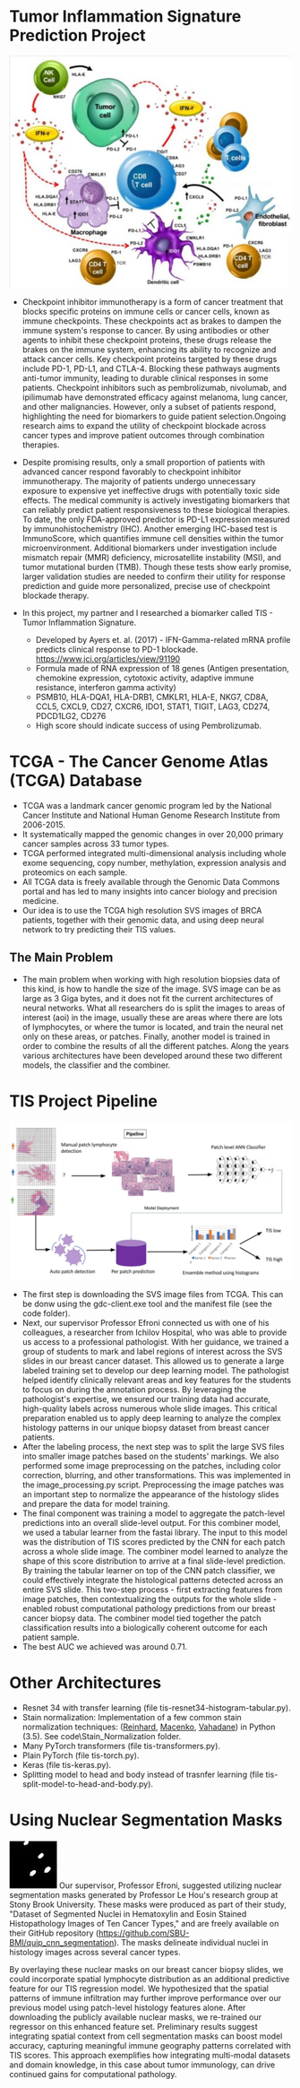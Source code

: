 # Tumor Inflammation Signature Prediction Project
![TIS](data/TIS.jpg)
* Checkpoint inhibitor immunotherapy is a form of cancer treatment that blocks specific proteins on immune cells or cancer cells, known as immune checkpoints. These checkpoints act as brakes to dampen the
  immune system's response to cancer. By using antibodies or other agents to inhibit these checkpoint proteins, these drugs release the brakes on the immune system, enhancing its ability to recognize and attack
  cancer cells. Key checkpoint proteins targeted by these drugs include PD-1, PD-L1, and CTLA-4. Blocking these pathways augments anti-tumor immunity, leading to durable clinical responses in some patients.
  Checkpoint inhibitors such as pembrolizumab, nivolumab, and ipilimumab have demonstrated efficacy against melanoma, lung cancer, and other malignancies. However, only a subset of patients respond, highlighting
  the need for biomarkers to guide patient selection.Ongoing research aims to expand the utility of checkpoint blockade across cancer types and improve patient outcomes through combination therapies.

* Despite promising results, only a small proportion of patients with advanced cancer respond favorably to checkpoint inhibitor immunotherapy. The majority of patients undergo unnecessary exposure to expensive
  yet ineffective drugs with potentially toxic side effects. The medical community is actively investigating biomarkers that can reliably predict patient responsiveness to these biological therapies. To date,
  the only FDA-approved predictor is PD-L1 expression measured by immunohistochemistry (IHC). Another emerging IHC-based test is ImmunoScore, which quantifies immune cell densities within the tumor
  microenvironment. Additional biomarkers under investigation include mismatch repair (MMR) deficiency, microsatellite instability (MSI), and tumor mutational burden (TMB). Though these tests show early promise,
  larger validation studies are needed to confirm their utility for response prediction and guide more personalized, precise use of checkpoint blockade therapy.

* In this project, my partner and I researched a biomarker called TIS - Tumor Inflammation Signature.
  + Developed by Ayers et. al. (2017) - IFN-Gamma-related mRNA profile predicts clinical response to PD-1 blockade. https://www.jci.org/articles/view/91190
  + Formula made of RNA expression of 18 genes (Antigen presentation, chemokine expression, cytotoxic activity, adaptive immune resistance, interferon gamma activity)
  + PSMB10, HLA-DQA1, HLA-DRB1, CMKLR1, HLA-E, NKG7, CD8A, CCL5, CXCL9, CD27, CXCR6, IDO1, STAT1, TIGIT, LAG3, CD274, PDCD1LG2, CD276
  + High score should indicate success of using Pembrolizumab.

# TCGA - The Cancer Genome Atlas (TCGA) Database
* TCGA was a landmark cancer genomic program led by the National Cancer Institute and National Human Genome Research Institute from 2006-2015.
* It systematically mapped the genomic changes in over 20,000 primary cancer samples across 33 tumor types.
* TCGA performed integrated multi-dimensional analysis including whole exome sequencing, copy number, methylation, expression analysis and proteomics on each sample.
* All TCGA data is freely available through the Genomic Data Commons portal and has led to many insights into cancer biology and precision medicine.
* Our idea is to use the TCGA high resolution SVS images of BRCA patients, together with their genomic data, and using deep neural network to try predicting their TIS values.

## The Main Problem
* The main problem when working with high resolution biopsies data of this kind, is how to handle the size of the image. SVS image can be as large as 3 Giga bytes, and it does not fit the current architectures of
  neural networks. What all researchers do is split the images to areas of interest (aoi) in the image, usually these are areas where there are lots of lymphocytes, or where the tumor is located, and train the neural net only on these areas, or patches. Finally, another model is trained in order to combine the results of all the different patches. Along the years various architectures have been developed around these
  two different models, the classifier and the combiner.

# TIS Project Pipeline
![TIS flow](data/TISflow.jpg)
* The first step is downloading the SVS image files from TCGA. This can be donw using the gdc-client.exe tool and the manifest file (see the code folder).
* Next, our supervisor Professor Efroni connected us with one of his colleagues, a researcher from Ichilov Hospital, who was able to provide us access to a professional pathologist. With her guidance, we trained a group of students to mark and label regions of interest across the SVS slides in our breast cancer dataset. This allowed us to generate a large labeled training set to develop our deep learning model. The pathologist helped identify clinically relevant areas and key features for the students to focus on during the annotation process. By leveraging the pathologist's expertise, we ensured our training data had accurate, high-quality labels across numerous whole slide images. This critical preparation enabled us to apply deep learning to analyze the complex histology patterns in our unique biopsy dataset from breast cancer patients.
* After the labeling process, the next step was to split the large SVS files into smaller image patches based on the students' markings. We also performed some image preprocessing on the patches, including color correction, blurring, and other transformations. This was implemented in the image_processing.py script. Preprocessing the image patches was an important step to normalize the appearance of the histology slides and prepare the data for model training.
* The final component was training a model to aggregate the patch-level predictions into an overall slide-level output. For this combiner model, we used a tabular learner from the fastai library. The input to this model was the distribution of TIS scores predicted by the CNN for each patch across a whole slide image. The combiner model learned to analyze the shape of this score distribution to arrive at a final slide-level prediction. By training the tabular learner on top of the CNN patch classifier, we could effectively integrate the histological patterns detected across an entire SVS slide. This two-step process - first extracting features from image patches, then contextualizing the outputs for the whole slide - enabled robust computational pathology predictions from our breast cancer biopsy data. The combiner model tied together the patch classification results into a biologically coherent outcome for each patient sample.
* The best AUC we achieved was around 0.71.

# Other Architectures
* Resnet 34 with transfer learning (file tis-resnet34-histogram-tabular.py).
* Stain normalization: Implementation of a few common stain normalization techniques: ([Reinhard](http://ieeexplore.ieee.org/document/946629/), [Macenko](http://ieeexplore.ieee.org/document/5193250/), [Vahadane](http://ieeexplore.ieee.org/document/7164042/)) in Python (3.5). See code\Stain_Normalization folder.
* Many PyTorch transformers (file tis-transformers.py).
* Plain PyTorch (file tis-torch.py).
* Keras (file tis-keras.py).
* Splitting model to head and body instead of trasnfer learning (file tis-split-model-to-head-and-body.py).

# Using Nuclear Segmentation Masks
![Tis map](data/tismap.jpg)
Our supervisor, Professor Efroni, suggested utilizing nuclear segmentation masks generated by Professor Le Hou's research group at Stony Brook University. These masks were produced as part of their study, "Dataset of Segmented Nuclei in Hematoxylin and Eosin Stained Histopathology Images of Ten Cancer Types," and are freely available on their GitHub repository (https://github.com/SBU-BMI/quip_cnn_segmentation). The masks delineate individual nuclei in histology images across several cancer types. 

By overlaying these nuclear masks on our breast cancer biopsy slides, we could incorporate spatial lymphocyte distribution as an additional predictive feature for our TIS regression model. We hypothesized that the spatial patterns of immune infiltration may further improve performance over our previous model using patch-level histology features alone. After downloading the publicly available nuclear masks, we re-trained our regressor on this enhanced feature set. Preliminary results suggest integrating spatial context from cell segmentation masks can boost model accuracy, capturing meaningful immune geography patterns correlated with TIS scores. This approach exemplifies how integrating multi-modal datasets and domain knowledge, in this case about tumor immunology, can drive continued gains for computational pathology.